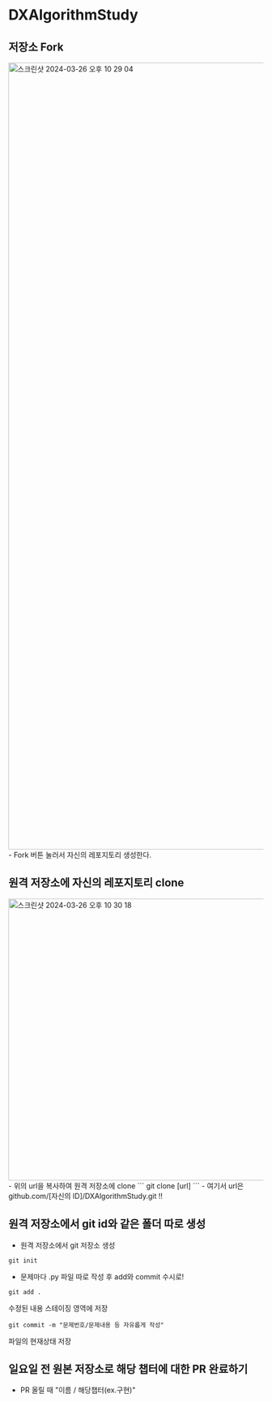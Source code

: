 # DXAlgorithmStudy
## 저장소 Fork

<img width="1550" alt="스크린샷 2024-03-26 오후 10 29 04" src="https://github.com/tleunwlp/DXAlgorithmStudy/assets/85726398/876b4da3-ac0f-43c8-96d2-8b226fb9d5dc">
- Fork 버튼 눌러서 자신의 레포지토리 생성한다.

## 원격 저장소에 자신의 레포지토리 clone

<img width="555" alt="스크린샷 2024-03-26 오후 10 30 18" src="https://github.com/tleunwlp/DXAlgorithmStudy/assets/85726398/dd7d79eb-86ef-4fe5-bd1b-096ec1b0067d">
- 위의 url을 복사하여 원격 저장소에 clone
```
git clone [url]
```
- 여기서 url은 github.com/[자신의 ID]/DXAlgorithmStudy.git !!

## 원격 저장소에서 git id와 같은 폴더 따로 생성
- 원격 저장소에서 git 저장소 생성
```
git init
```
- 문제마다 .py 파일 따로 작성 후 add와 commit 수시로!
```
git add .
```
수정된 내용 스테이징 영역에 저장

```
git commit -m "문제번호/문제내용 등 자유롭게 작성"
```
파일의 현재상태 저장

## 일요일 전 원본 저장소로 해당 챕터에 대한 PR 완료하기

- PR 올릴 때 "이름 / 해당챕터(ex.구현)"

